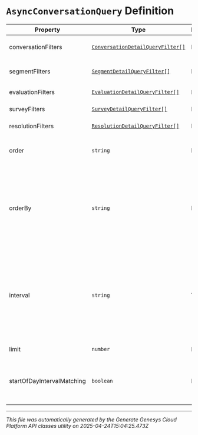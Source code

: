 # `AsyncConversationQuery` Definition

| Property | Type | Required | Description |
|----------|------|----------|-------------|
| conversationFilters | [`ConversationDetailQueryFilter[]`](conversationdetailqueryfilter-definition.md) | No | Filters that target conversation-level data |
| segmentFilters | [`SegmentDetailQueryFilter[]`](segmentdetailqueryfilter-definition.md) | No | Filters that target individual segments within a conversation |
| evaluationFilters | [`EvaluationDetailQueryFilter[]`](evaluationdetailqueryfilter-definition.md) | No | Filters that target evaluations |
| surveyFilters | [`SurveyDetailQueryFilter[]`](surveydetailqueryfilter-definition.md) | No | Filters that target surveys |
| resolutionFilters | [`ResolutionDetailQueryFilter[]`](resolutiondetailqueryfilter-definition.md) | No | Filters that target resolutions |
| order | `string` | No | Sort the result set in ascending/descending order. Default is ascending |
| orderBy | `string` | No | Specify which data element within the result set to use for sorting. The options  to use as a basis for sorting the results: conversationStart, segmentStart, and segmentEnd. If not specified, the default is conversationStart |
| interval | `string` | Yes | Specifies the date and time range of data being queried. Results will include all conversations that had activity during the interval. Intervals are represented as an ISO-8601 string. For example: YYYY-MM-DDThh:mm:ss/YYYY-MM-DDThh:mm:ss |
| limit | `number` | No | Specify number of results to be returned |
| startOfDayIntervalMatching | `boolean` | No | Add a filter to only include conversations that started after the beginning of the interval start date (UTC) |

---

*This file was automatically generated by the Generate Genesys Cloud Platform API classes utility on 2025-04-24T15:04:25.473Z*